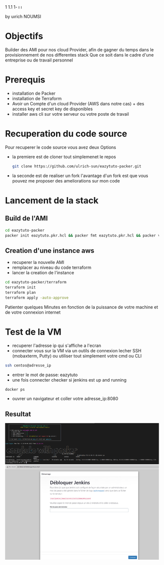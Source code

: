 1 1.1 1- ı ı

by uırich NOUMSI

# Objectifs
Builder des AMI pour nos cloud Provider, afin de gagner du temps dans le provisionnement de nos differentes stack
Que ce soit dans le cadre d'une entreprise ou de travail personnel
# Prerequis
- installation de Packer
- installation de Terraform
- Avoir un Compte d'un cloud Provider (AWS dans notre cas) + des access key et secret key de disponibles
- installer aws cli sur votre serveur ou votre poste de travail


# Recuperation du code source
Pour recuperer le code source vous avez deux Options
- la premiere est de cloner tout simplemenet le repos
    ```bash 
    git clone https://github.com/ulrich-sun/eazytuto-packer.git
    ```
- la seconde est de realiser un fork
l'avantage d'un fork est que vous pouvez me proposer des ameliorations sur mon code 

# Lancement de la stack
## Build de l'AMI
```bash
cd eazytuto-packer
packer init eazytuto.pkr.hcl && packer fmt eazytuto.pkr.hcl && packer validate eazytuto.pkr.hcl  && packer build eazytuto.pkr.hcl
```

## Creation d'une instance aws
- recuperer la nouvelle AMI
- remplacer au niveau du code terraform
- lancer la creation de l'instance
```bash
cd eazytuto-packer/terraform
terraform init 
terraform plan
terraform apply -auto-approve
```

Patienter quelques Minutes en fonction de la puissance de votre machine et de votre connexion internet

# Test de la VM
- recuperer l'adresse ip qui s'affiche a l'ecran
- connecter vous sur la VM via un outils de connexion lecher SSH (mobaxterm, Putty) ou utiliser tout simplement votre cmd ou CLI
```bash
ssh centos@adresse_ip
```
- entrer le mot de passe: eazytuto
- une fois connecter checker si jenkins est up and running
```bash
docker ps 
```
- ouvrer un navigateur et coller votre adresse_ip:8080

## Resultat
![resultat_connexion](image.png)
![jenkins](image-1.png)